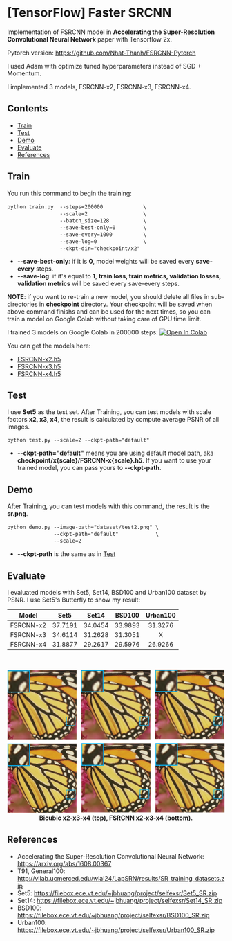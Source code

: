 # [TensorFlow] Faster SRCNN

Implementation of FSRCNN model in **Accelerating the Super-Resolution Convolutional Neural Network** paper with Tensorflow 2x. 

Pytorch version: https://github.com/Nhat-Thanh/FSRCNN-Pytorch

I used Adam with optimize tuned hyperparameters instead of SGD + Momentum. 

I implemented 3 models, FSRCNN-x2, FSRCNN-x3, FSRCNN-x4.


## Contents
- [Train](#train)
- [Test](#test)
- [Demo](#demo)
- [Evaluate](#evaluate)
- [References](#references)


## Train
You run this command to begin the training:
```
python train.py  --steps=200000             \
                 --scale=2                  \
                 --batch_size=128           \
                 --save-best-only=0         \
                 --save-every=1000          \
                 --save-log=0               \
                 --ckpt-dir="checkpoint/x2" 
```
- **--save-best-only**: if it is **0**, model weights will be saved every **save-every** steps.
- **--save-log**: if it's equal to **1**, **train loss, train metrics, validation losses, validation metrics** will be saved every save-every steps.


**NOTE**: if you want to re-train a new model, you should delete all files in sub-directories in **checkpoint** directory. Your checkpoint will be saved when above command finishs and can be used for the next times, so you can train a model on Google Colab without taking care of GPU time limit.

I trained 3 models on Google Colab in 200000 steps:
[![Open In Colab](https://colab.research.google.com/assets/colab-badge.svg)](https://colab.research.google.com/github/Nhat-Thanh/FSRCNN-TF/blob/main/FSRCNN-TF.ipynb)

You can get the models here:
- [FSRCNN-x2.h5](checkpoint/x2/FSRCNN-x2.h5)
- [FSRCNN-x3.h5](checkpoint/x3/FSRCNN-x3.h5)
- [FSRCNN-x4.h5](checkpoint/x4/FSRCNN-x4.h5)

## Test
I use **Set5** as the test set. After Training, you can test models with scale factors **x2, x3, x4**, the result is calculated by compute average PSNR of all images.
```
python test.py --scale=2 --ckpt-path="default"
```
- **--ckpt-path="default"** means you are using default model path, aka **checkpoint/x{scale}/FSRCNN-x{scale}.h5**. If you want to use your trained model, you can pass yours to **--ckpt-path**.

## Demo 
After Training, you can test models with this command, the result is the **sr.png**.
```
python demo.py --image-path="dataset/test2.png" \
               --ckpt-path="default"            \
               --scale=2
```
- **--ckpt-path** is the same as in [Test](#test)

## Evaluate

I evaluated models with Set5, Set14, BSD100 and Urban100 dataset by PSNR. I use Set5's Butterfly to show my result:

<div align="center">

|   Model   |   Set5  |  Set14  | BSD100  | Urban100 |
|:---------:|:-------:|:-------:|:-------:|:--------:|
| FSRCNN-x2 | 37.7191 | 34.0454 | 33.9893 |	31.3276  |
| FSRCNN-x3 | 34.6114 |	31.2628 | 31.3051 | X |
| FSRCNN-x4 | 31.8877 | 29.2617 | 29.5976 |	26.9266  |

  <br/>

  <img src="./README/example.png" width="1000"/><br/>
  <b>Bicubic x2-x3-x4 (top), FSRCNN x2-x3-x4 (bottom).</b>
</div>

## References
- Accelerating the Super-Resolution Convolutional Neural Network: https://arxiv.org/abs/1608.00367
- T91, General100: http://vllab.ucmerced.edu/wlai24/LapSRN/results/SR_training_datasets.zip
- Set5: https://filebox.ece.vt.edu/~jbhuang/project/selfexsr/Set5_SR.zip
- Set14: https://filebox.ece.vt.edu/~jbhuang/project/selfexsr/Set14_SR.zip
- BSD100: https://filebox.ece.vt.edu/~jbhuang/project/selfexsr/BSD100_SR.zip
- Urban100: https://filebox.ece.vt.edu/~jbhuang/project/selfexsr/Urban100_SR.zip
